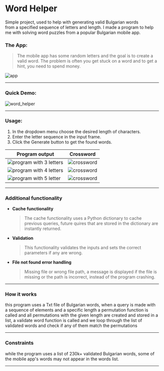 # Word Helper

Simple project, used to help with generating valid Bulgarian words  
from a specified sequence of letters and length.
I made a program to  help me with solving word puzzles from a popular Bulgarian mobile app.

### The App:
> The mobile app has some random letters and the goal is to create a valid word.
> The problem is often you get stuck on a word and to get a hint, you need to spend money.    

![app](https://i.imgur.com/6vNWu8F.jpg)  

----

### Quick Demo:
![word_helper](https://i.imgur.com/YCFnT6z.gif)

----

### Usage:

 1. In the dropdown menu choose the desired length of characters.
 2. Enter the letter sequence in the input frame.
 3. Click the Generate button to get the found words.

| **Program output** | **Crossword** |
| --- | --- |
| ![program with 3 letters](https://i.imgur.com/mUDbM0z.jpg) | ![crossword](https://i.imgur.com/GkPUtC2.jpg) |
| ![program with 4 letters](https://i.imgur.com/0be41fJ.jpg) | ![crossword](https://i.imgur.com/2muhuM2.jpg) |
| ![program with 5 letter](https://i.imgur.com/jl0cpTs.jpg) | ![crossword](https://i.imgur.com/1cRONjM.jpg) |

---- 

### Additional functionality
* __Cache functionality__
    > The cache functionality uses a Python dictionary to cache previous queries, future quires that are stored in the dictionary are instantly returned.
* __Validation__
    > This functionality validates the inputs and sets the correct parameters if any are wrong.
* __File not found error handling__
    > Missing file or wrong file path, a message is displayed if the file is missing or the path is incorrect, instead of the program crashing.
----

### How it works   
this program uses a Txt file of Bulgarian words, when a query is made with a sequence of elements and a specific length a permutation function is called and all permutations with the given length are created and stored in a list, a validate word function is called and we loop through the list of validated words and check if any of them match the permutations

----
### Constraints
while the program uses a list of 230k+ validated Bulgarian words, some of the mobile app's words may not appear in the words list.

----
